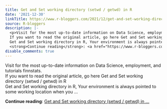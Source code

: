 ```yaml
---
title: Get and Set working directory (setwd / getwd) in R
date: '2021-12-30'
linkTitle: https://www.r-bloggers.com/2021/12/get-and-set-working-directory-setwd-getwd-in-r/
source: R-bloggers
description: |-
  <p>Visit for the most up-to-date information on Data Science, employment, and tutorials finnstats.<br />
  If you want to read the original article, go here Get and Set working directory (setwd / getwd) in R<br />
  Get and Set working directory in R, Your environment is always pointed to some working location when you ...</p>
  <strong>Continue reading</strong>: <a href="https://www.r-bloggers.com/2021/12/get-and-set-working-directory-setwd-getwd-in-r/">Get and Set working directory (setwd / getwd) in ...
disable_comments: true
---
```

<p>Visit for the most up-to-date information on Data Science, employment, and tutorials finnstats.<br />
If you want to read the original article, go here Get and Set working directory (setwd / getwd) in R<br />
Get and Set working directory in R, Your environment is always pointed to some working location when you ...</p>
<strong>Continue reading</strong>: <a href="https://www.r-bloggers.com/2021/12/get-and-set-working-directory-setwd-getwd-in-r/">Get and Set working directory (setwd / getwd) in ...